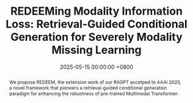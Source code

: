 ---
title:          "REDEEMing Modality Information Loss: Retrieval-Guided Conditional Generation for Severely Modality Missing Learning"
date:           2025-05-15 00:00:00 +0800
selected:       true
pub:            "ACM SIGKDD Conference on Knowledge Discovery and Data Mining (KDD)"
pub_last:       ' <span class="badge badge-pill badge-publication badge-danger">CCF-A</span> <span class="badge badge-pill badge-publication badge-primary">Full Paper</span>'
pub_date:       "2025"

abstract: >-
  We propose REDEEM, the extension work of our RAGPT accetped to AAAI 2025, a novel framework that pioneers a retrieval-guided conditional generation paradigm for enhancing the robustness of pre-trained Multimodal Transformer.
cover:          /assets/images/covers/kdd-redeem.jpg
authors:
- Jian Lang
- Rongpei Hong
- Zhangtao Cheng
- Yong Wang
- Ting Zhong
- Fan Zhou†
links:
  Paper: https://github.com/Jian-Lang/REDEEM
  Code: https://github.com/Jian-Lang/REDEEM
---